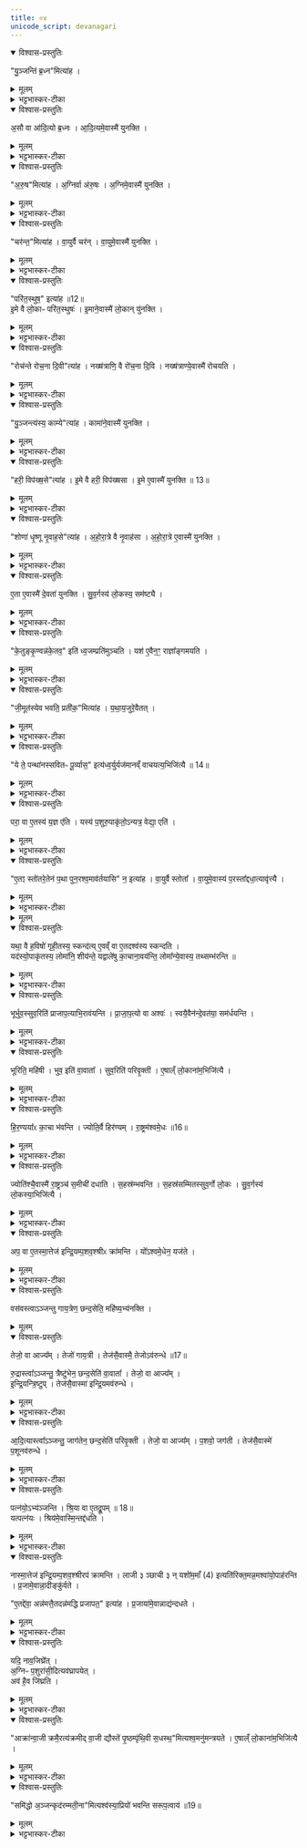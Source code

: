 ```yaml
---
title: ०४
unicode_script: devanagari
---
```



<details open><summary>विश्वास-प्रस्तुतिः</summary>

"यु॒ञ्जन्ति॑ ब्र॒ध्न"मित्या॑ह ।
</details>

<details><summary>मूलम्</summary>

"यु॒ञ्जन्ति॑ ब्र॒ध्न"मित्या॑ह ।
</details>

<details><summary>भट्टभास्कर-टीका</summary>

1युञ्जन्ति ब्रध्नमिति दक्षिणस्यां युगधुरि अश्वमलंकृतं युनक्ति ॥
</details>

<details open><summary>विश्वास-प्रस्तुतिः</summary>

अ॒सौ वा आ॑दि॒त्यो ब्र॒ध्नः ।
आ॒दि॒त्यमे॒वास्मै॑ युनक्ति ।
</details>

<details><summary>मूलम्</summary>

अ॒सौ वा आ॑दि॒त्यो ब्र॒ध्नः ।
आ॒दि॒त्यमे॒वास्मै॑ युनक्ति ।
</details>

<details><summary>भट्टभास्कर-टीका</summary>

असौ वा इत्यादि । ब्रह्मवादिगुणयोगादादित्यादियोजनत्वेन अश्व योजनं रूपयति । अस्मै यजमानाय आदित्यादिमानयं यथा स्यादिति । एतदर्थमेवादित्यादीन् स्वकार्येषु व्यापारयतीत्यर्थः । बृंहाणात् ब्रध्नः आदित्यः ।
</details>

<details open><summary>विश्वास-प्रस्तुतिः</summary>

"अ॒रु॒ष"मित्या॑ह ।
अ॒ग्निर्वा अ॑रु॒षः ।
अ॒ग्निमे॒वास्मै॑ युनक्ति ।
</details>

<details><summary>मूलम्</summary>

"अ॒रु॒ष"मित्या॑ह ।
अ॒ग्निर्वा अ॑रु॒षः ।
अ॒ग्निमे॒वास्मै॑ युनक्ति ।
</details>

<details><summary>भट्टभास्कर-टीका</summary>

आरोचनादरुषोऽग्रिः ।
</details>

<details open><summary>विश्वास-प्रस्तुतिः</summary>

"चर॑न्त॒"मित्या॑ह ।
वा॒युर्वै चर॑न् ।
वा॒युमे॒वास्मै॑ युनक्ति ।
</details>

<details><summary>मूलम्</summary>

"चर॑न्त॒"मित्या॑ह ।
वा॒युर्वै चर॑न् ।
वा॒युमे॒वास्मै॑ युनक्ति ।
</details>

<details><summary>भट्टभास्कर-टीका</summary>

सदा चरणात् चरन् वायुः ।
</details>

<details open><summary>विश्वास-प्रस्तुतिः</summary>

"परि॑त॒स्थुष॒" इत्या॑ह ॥12॥  
इ॒मे वै लो॒काᳶ परि॑त॒स्थुषः॑ ।
इ॒माने॒वास्मै॑ लो॒कान् यु॑नक्ति ।
</details>

<details><summary>मूलम्</summary>

"परि॑त॒स्थुष॒" इत्या॑ह ॥12॥  
इ॒मे वै लो॒काᳶ परि॑त॒स्थुषः॑ ।
इ॒माने॒वास्मै॑ लो॒कान् यु॑नक्ति ।
</details>

<details><summary>भट्टभास्कर-टीका</summary>

परितः स्यितियोगात् परितस्थिवांसो लोकाः, विभक्तिव्यत्ययः ॥
</details>

<details open><summary>विश्वास-प्रस्तुतिः</summary>

"रोच॑न्ते रोच॒ना दि॒वी"त्या॑ह ।
नख्ष॑त्राणि॒ वै रो॑च॒ना दि॒वि ।
नख्ष॑त्राण्ये॒वास्मै॑ रोचयति ।
</details>

<details><summary>मूलम्</summary>

"रोच॑न्ते रोच॒ना दि॒वी"त्या॑ह ।
नख्ष॑त्राणि॒ वै रो॑च॒ना दि॒वि ।
नख्ष॑त्राण्ये॒वास्मै॑ रोचयति ।
</details>

<details><summary>भट्टभास्कर-टीका</summary>

2रोचन्त इति पृष्ठमश्वस्य मृज्यते ॥ एतदर्थमेव दिवि नक्षत्राणि रोचयति प्रकाशयति ।
</details>

<details open><summary>विश्वास-प्रस्तुतिः</summary>

"यु॒ञ्जन्त्य॑स्य॒ काम्ये"त्या॑ह ।
कामा॑ने॒वास्मै॑ युनक्ति ।
</details>

<details><summary>मूलम्</summary>

"यु॒ञ्जन्त्य॑स्य॒ काम्ये"त्या॑ह ।
कामा॑ने॒वास्मै॑ युनक्ति ।
</details>

<details><summary>भट्टभास्कर-टीका</summary>

युञ्जन्त्यस्येति प्रष्टी युनक्ति । कामान् अभिप्रेतानर्थान् । इमे इयं च असौ च इमे द्यावापृथिव्यौ । 'त्यदादीनां यत्परम्' इतीदमश्शेषः ।
</details>

<details open><summary>विश्वास-प्रस्तुतिः</summary>

"हरी॒ विप॑ख्ष॒से"त्या॑ह ।
इ॒मे वै हरी॒ विप॑ख्षसा ।
इ॒मे ए॒वास्मै॑ युनक्ति ॥ 13॥  
</details>

<details><summary>मूलम्</summary>

"हरी॒ विप॑ख्ष॒से"त्या॑ह ।
इ॒मे वै हरी॒ विप॑ख्षसा ।
इ॒मे ए॒वास्मै॑ युनक्ति ॥ 13॥  
</details>

<details><summary>भट्टभास्कर-टीका</summary>

हरी हरणकुशले । विपक्षसा विविधपार्श्वे ।
</details>

<details open><summary>विश्वास-प्रस्तुतिः</summary>

"शोणा॑ धृ॒ष्णू नृ॒वाह॒से"त्या॑ह ।
अ॒हो॒रा॒त्रे वै नृ॒वाह॑सा ।
अ॒हो॒रा॒त्रे ए॒वास्मै॑ युनक्ति ।
</details>

<details><summary>मूलम्</summary>

"शोणा॑ धृ॒ष्णू नृ॒वाह॒से"त्या॑ह ।
अ॒हो॒रा॒त्रे वै नृ॒वाह॑सा ।
अ॒हो॒रा॒त्रे ए॒वास्मै॑ युनक्ति ।
</details>

<details><summary>भट्टभास्कर-टीका</summary>

धृष्णू धारणशीले नृवाहसा नराणां वहनकुशले ।
</details>

<details open><summary>विश्वास-प्रस्तुतिः</summary>

ए॒ता ए॒वास्मै॑ दे॒वता॑ युनक्ति ।
सु॒व॒र्गस्य॑ लो॒कस्य॒ सम॑ष्ट्यै ।
</details>

<details><summary>मूलम्</summary>

ए॒ता ए॒वास्मै॑ दे॒वता॑ युनक्ति ।
सु॒व॒र्गस्य॑ लो॒कस्य॒ सम॑ष्ट्यै ।
</details>

<details><summary>भट्टभास्कर-टीका</summary>

एवमेता दैवता अस्मै यजमानाय अस्याभिमतसंपादनार्थं युनक्ति अश्वादियोजनव्याजेन, तत्स्वर्गस्य सम्यक्प्राप्तये भवति ॥
</details>

<details open><summary>विश्वास-प्रस्तुतिः</summary>

"के॒तुङ्कृ॒ण्वन्न॑के॒तव॒" इति॑ ध्व॒जम्प्रति॑मुञ्चति ।
यश॑ ए॒वैन॒ꣳ॒ राज्ञा᳚ङ्गमयति ।
</details>

<details><summary>मूलम्</summary>

"के॒तुङ्कृ॒ण्वन्न॑के॒तव॒" इति॑ ध्व॒जम्प्रति॑मुञ्चति ।
यश॑ ए॒वैन॒ꣳ॒ राज्ञा᳚ङ्गमयति ।
</details>

<details><summary>भट्टभास्कर-टीका</summary>

3प्रतिमुञ्चति रथे स्थापयति ॥ राज्ञां मध्ये एनमेव राजानं यशो गमयति जयत्येष इति यावत् ।
</details>

<details open><summary>विश्वास-प्रस्तुतिः</summary>

"जी॒मूत॑स्येव भवति॒ प्रती॑क॒"मित्या॑ह ।
य॒था॒य॒जुरे॒वैतत् ।
</details>

<details><summary>मूलम्</summary>

"जी॒मूत॑स्येव भवति॒ प्रती॑क॒"मित्या॑ह ।
य॒था॒य॒जुरे॒वैतत् ।
</details>

<details><summary>भट्टभास्कर-टीका</summary>

प्रसिद्धत्वात् यथायजुरिति । 'अनाविद्धया तनुवा जयत्वम्' इत्यादि यथा मन्त्रो वदति तथा तद्भवत्येव ।
</details>

<details open><summary>विश्वास-प्रस्तुतिः</summary>

"ये ते॒ पन्था॑नस्सवितᳶ पू॒र्व्यास॒" इत्य॑ध्व॒र्युर्यज॑मानव्ँ वाचयत्य॒भिजि॑त्यै ॥ 14॥  
</details>

<details><summary>मूलम्</summary>

"ये ते॒ पन्था॑नस्सवितᳶ पू॒र्व्यास॒" इत्य॑ध्व॒र्युर्यज॑मानव्ँ वाचयत्य॒भिजि॑त्यै ॥ 14॥  
</details>

<details><summary>भट्टभास्कर-टीका</summary>

अभिजित्या इति । मार्गविशेषलाभात् देवतापक्षपाताच्च अभिजयः ॥
</details>

<details open><summary>विश्वास-प्रस्तुतिः</summary>

परा॒ वा ए॒तस्य॑ य॒ज्ञ ए॑ति ।
यस्य॑ प॒शुरु॒पाकृ॑तो॒ऽन्यत्र॒ वेद्या॒ एति॑ ।
</details>

<details><summary>मूलम्</summary>

परा॒ वा ए॒तस्य॑ य॒ज्ञ ए॑ति ।
यस्य॑ प॒शुरु॒पाकृ॑तो॒ऽन्यत्र॒ वेद्या॒ एति॑ ।
</details>

<details><summary>भट्टभास्कर-टीका</summary>

4परा वा इत्यादि ॥ उपाकृरतोऽश्वो हविर्भूतो वेद्या अन्यत्र सदि गच्छेत् एतस्य यजमानस्य यज्ञः परैति विनश्यति, तस्मात् 'एतम्' इति रथसमीपमश्वं नयति ।
</details>

<details open><summary>विश्वास-प्रस्तुतिः</summary>

"ए॒तꣵ स्तो॑तरे॒तेन॑ प॒था पुन॒रश्व॒माव॑र्तयासि" न॒ इत्या॑ह ।
वा॒युर्वै स्तोता᳚ ।
वा॒युमे॒वास्य॑ प॒रस्ता᳚द्दधा॒त्यावृ॑त्त्यै ।
</details>

<details><summary>मूलम्</summary>

"ए॒तꣵ स्तो॑तरे॒तेन॑ प॒था पुन॒रश्व॒माव॑र्तयासि" न॒ इत्या॑ह ।
वा॒युर्वै स्तोता᳚ ।
वा॒युमे॒वास्य॑ प॒रस्ता᳚द्दधा॒त्यावृ॑त्त्यै ।
</details>

<details><summary>भट्टभास्कर-टीका</summary>

तत्र 'एतं स्तोतः' इत्यादिवचनात् अश्वस्य पश्चाद्वायुस्स्थापितो भवति, तच्चास्य आवृत्यै भवति । वायुः खलु 'स्तोतः' डति मन्त्रे आमन्त्र्यते प्राणादिवृत्तिभावेन ताल्वाद्यभिघातेन शब्दोत्पादनात् स्तोता शब्दयिता वायुः उच्यते ॥
</details>


<details><summary>मूलम्</summary>

यथा॒ वै ह॒विषो॑ गृही॒तस्य॒ स्कन्द॑ति ।
ए॒वव्ँ वा ए॒तदश्व॑स्य स्कन्दति ।  

यद॑स्यो॒पाकृ॑तस्य॒ लोमा॑नि॒ शीय॑न्ते ।
यद्वाले॑षु का॒चाना॒वय॑न्ति ।
लोमा᳚न्ये॒वास्य॒ तथ्सम्भ॑रन्ति ॥15॥   
</details>

<details open><summary>विश्वास-प्रस्तुतिः</summary>

यथा॒ वै ह॒विषो॑ गृही॒तस्य॒ स्कन्द॑त्य् ए॒वव्ँ वा ए॒तदश्व॑स्य स्कन्दति ।   
यद॑स्यो॒पाकृ॑तस्य॒ लोमा॑नि॒ शीय॑न्ते॒ यद्वाले॑षु का॒चाना॒वय॑न्ति॒ लोमा᳚न्ये॒वास्य॒ तथ्सम्भ॑रन्ति ॥
</details>

<details><summary>मूलम्</summary>

यथा॒ वै ह॒विषो॑ गृही॒तस्य॒ स्कन्द॑त्य् ए॒वव्ँ वा ए॒तदश्व॑स्य स्कन्दति ।   
यद॑स्यो॒पाकृ॑तस्य॒ लोमा॑नि॒ शीय॑न्ते॒ यद्वाले॑षु का॒चाना॒वय॑न्ति॒ लोमा᳚न्ये॒वास्य॒ तथ्सम्भ॑रन्ति ॥
</details>

<details><summary>भट्टभास्कर-टीका</summary>

5यथा वा इत्यादि ॥ उपाकरणोत्तरकालं अश्वस्य लोमनिपतनं गृहीतस्य हविषः स्कन्दनस्थानीयं, तस्मात् वालेषु अश्वस्य दीर्घलोमसु काचान् मणीन् सौवर्णराजतमौक्तिकान् महिषीवावातापरिवृक्त्य आवयन्ति प्रोतान् कुर्वन्ति । तत्सर्वेषां लोम्नां संभरणाय सम्यग्धारणाय भवति -

सौवर्णान् महिषीमणीन् दशशतानस्यावयत्यावहात्   
वावाता वयते मणीन् दशशतान् प्रत्यग्वहाद्राजतान् ।   
प्रत्यक्श्रोणिसहस्रमेव परिवृक्त्यस्यावयेन्मौक्तिकान्   
सख्यश्शङ्खमणीनश्वेषु समुपग्रथ्नन्त्यविस्रस्तये ॥

महिष्यास्सचिवस्थाने राजपुत्र्यश्शतं स्मृताः ।  
वावाताया अराजोग्रदारास्साहायके शतम् ॥  

दारास्तु सूतग्रामण्यां परिवृक्त्यास्सहायताम् ।   
शतं कुर्वन्ति पञ्चाशत् पञ्चाशद्वर्गयोर्द्वयोः ॥  
</details>

<details open><summary>विश्वास-प्रस्तुतिः</summary>

भूर्भुव॒स्सुव॒रिति॑ प्राजाप॒त्याभि॒राव॑यन्ति ।
प्रा॒जा॒प॒त्यो वा अश्वः॑ ।
स्वयै॒वैन॑न्दे॒वत॑या॒ सम॑र्धयन्ति ।
</details>

<details><summary>मूलम्</summary>

भूर्भुव॒स्सुव॒रिति॑ प्राजाप॒त्याभि॒राव॑यन्ति ।
प्रा॒जा॒प॒त्यो वा अश्वः॑ ।
स्वयै॒वैन॑न्दे॒वत॑या॒ सम॑र्धयन्ति ।
</details>

<details><summary>भट्टभास्कर-टीका</summary>

6भूरित्यादि ॥ 'स भूरिति व्याहरत्' इति प्रजापतिना प्रथमदृष्टत्वात् प्राजापत्या व्याहृतयः अश्वः प्राजापत्य इति स्वयैव देवतया आवनं समृद्ध्यै भवति ।
</details>

<details open><summary>विश्वास-प्रस्तुतिः</summary>

भूरिति॒ महि॑षी ।
भुव॒ इति॑ वा॒वाता᳚ ।
सुव॒रिति॑ परिवृ॒क्ती ।
ए॒षाल्ँ लो॒काना॑म॒भिजि॑त्यै ।
</details>

<details><summary>मूलम्</summary>

भूरिति॒ महि॑षी ।
भुव॒ इति॑ वा॒वाता᳚ ।
सुव॒रिति॑ परिवृ॒क्ती ।
ए॒षाल्ँ लो॒काना॑म॒भिजि॑त्यै ।
</details>

<details><summary>भट्टभास्कर-टीका</summary>

महिष्यादित्रयस्य क्रमेण व्यहृतित्रयान्वयो लोकत्रयाभिजयाय भवति ॥
</details>

<details open><summary>विश्वास-प्रस्तुतिः</summary>

हि॒र॒ण्यया᳚ᳵ का॒चा भ॑वन्ति ।
ज्योति॒र्वै हिर॑ण्यम् ।
रा॒ष्ट्रम॑श्वमे॒धः ॥16॥  
</details>

<details><summary>मूलम्</summary>

हि॒र॒ण्यया᳚ᳵ का॒चा भ॑वन्ति ।
ज्योति॒र्वै हिर॑ण्यम् ।
रा॒ष्ट्रम॑श्वमे॒धः ॥16॥  
</details>

<details><summary>भट्टभास्कर-टीका</summary>

7हिरण्ययाः हिरण्मयाः 'ऋत्व्यवास्त्व्य' इति सूत्रे हिरण्ययेति निपात्यते । पक्षान्तरमिदं राजतानामप्युपलक्षणं वा ।
</details>

<details open><summary>विश्वास-प्रस्तुतिः</summary>

ज्योति॑श्चै॒वास्मै॑ रा॒ष्ट्रञ्च॑ स॒मीची॑ दधाति ।
स॒हस्र॑म्भवन्ति ।
स॒हस्र॑सम्मितस्सुव॒र्गो लो॒कः ।
सु॒व॒र्गस्य॑ लो॒कस्या॒भिजि॑त्यै ।
</details>

<details><summary>मूलम्</summary>

ज्योति॑श्चै॒वास्मै॑ रा॒ष्ट्रञ्च॑ स॒मीची॑ दधाति ।
स॒हस्र॑म्भवन्ति ।
स॒हस्र॑सम्मितस्सुव॒र्गो लो॒कः ।
सु॒व॒र्गस्य॑ लो॒कस्या॒भिजि॑त्यै ।
</details>

<details><summary>भट्टभास्कर-टीका</summary>

समीची संगते एकविषये दधाति । मणीनां सहस्रत्वं महार्घत्वेन सहस्रतुल्यस्य स्वर्गस्य अभिजयाय भवति ॥
</details>

<details open><summary>विश्वास-प्रस्तुतिः</summary>

अप॒ वा ए॒तस्मा॒त्तेज॑ इन्द्रि॒यम्प॒शव॒श्श्रीᳵ क्रा॑मन्ति ।
यो᳚ऽश्वमे॒धेन॒ यज॑ते ।
</details>

<details><summary>मूलम्</summary>

अप॒ वा ए॒तस्मा॒त्तेज॑ इन्द्रि॒यम्प॒शव॒श्श्रीᳵ क्रा॑मन्ति ।
यो᳚ऽश्वमे॒धेन॒ यज॑ते ।
</details>

<details><summary>भट्टभास्कर-टीका</summary>

8अप वा इत्यादि ॥ अश्वमेधेन यजमानात्तेजआदिचतुष्टयमपक्रामति दीर्घकालं राज्यपरित्यागात् ।
</details>

<details open><summary>विश्वास-प्रस्तुतिः</summary>

वस॑वस्त्वाऽञ्जन्तु गाय॒त्रेण॒ छन्द॒सेति॒ महि॑ष्य॒भ्य॑नक्ति ।
</details>

<details><summary>मूलम्</summary>

वस॑वस्त्वाऽञ्जन्तु गाय॒त्रेण॒ छन्द॒सेति॒ महि॑ष्य॒भ्य॑नक्ति ।
</details>

<details open><summary>विश्वास-प्रस्तुतिः</summary>

तेजो॒ वा आज्य᳚म् ।
तेजो॑ गाय॒त्री ।
तेज॑सै॒वास्मै॒ तेजोऽव॑रुन्धे ॥17॥  


रु॒द्रास्त्वा᳚ऽञ्जन्तु॒ त्रैष्टु॑भेन॒ छन्द॒सेति॑ वा॒वाता᳚ ।
तेजो॒ वा आज्य᳚म् ।  
इ॒न्द्रि॒यन्त्रि॒ष्टुप् ।
तेज॑सै॒वास्मा॑ इन्द्रि॒यमव॑रुन्धे ।
</details>

<details><summary>मूलम्</summary>

तेजो॒ वा आज्य᳚म् ।
तेजो॑ गाय॒त्री ।
तेज॑सै॒वास्मै॒ तेजोऽव॑रुन्धे ॥17॥  


रु॒द्रास्त्वा᳚ऽञ्जन्तु॒ त्रैष्टु॑भेन॒ छन्द॒सेति॑ वा॒वाता᳚ ।
तेजो॒ वा आज्य᳚म् ।  
इ॒न्द्रि॒यन्त्रि॒ष्टुप् ।
तेज॑सै॒वास्मा॑ इन्द्रि॒यमव॑रुन्धे ।
</details>

<details><summary>भट्टभास्कर-टीका</summary>

तत्र च 'वसवस्त्वा' इत्यादिभिरञ्जनं चतुष्टयलाभाय भवति । सहोत्पत्त्यादिना तेजआदेर्गायत्र्यादेश्च अभेद उपचर्यते ।
</details>

<details open><summary>विश्वास-प्रस्तुतिः</summary>

आ॒दि॒त्यास्त्वा᳚ऽञ्जन्तु॒ जाग॑तेन॒ छन्द॒सेति॑ परिवृ॒क्ती ।
तेजो॒ वा आज्य᳚म् ।
प॒शवो॒ जग॑ती ।
तेज॑सै॒वास्मे॑ प॒शूनव॑रुन्धे ।
</details>

<details><summary>मूलम्</summary>

आ॒दि॒त्यास्त्वा᳚ऽञ्जन्तु॒ जाग॑तेन॒ छन्द॒सेति॑ परिवृ॒क्ती ।
तेजो॒ वा आज्य᳚म् ।
प॒शवो॒ जग॑ती ।
तेज॑सै॒वास्मे॑ प॒शूनव॑रुन्धे ।
</details>

<details><summary>भट्टभास्कर-टीका</summary>

'तेजो वा आज्यम्' इति वाक्यशेषात् आज्येनाभ्यञ्जन्तीति गम्यते । तस्य च तेजोहेतुत्वात्तेजस्त्वम् ।
</details>

<details open><summary>विश्वास-प्रस्तुतिः</summary>

पत्न॑यो॒ऽभ्य॑ञ्जन्ति ।
श्रि॒या वा ए॒तद्रू॒पम् ॥ 18॥   
यत्पत्न॑यः ।
श्रिय॑मे॒वास्मि॒न्तद्द॑धति ।
</details>

<details><summary>मूलम्</summary>

पत्न॑यो॒ऽभ्य॑ञ्जन्ति ।
श्रि॒या वा ए॒तद्रू॒पम् ॥ 18॥   
यत्पत्न॑यः ।
श्रिय॑मे॒वास्मि॒न्तद्द॑धति ।
</details>

<details><summary>भट्टभास्कर-टीका</summary>

पत्नय इति । छान्दसं ह्रस्वत्वम् । श्रीवृद्धिहेतुत्वात्पत्नीना श्रीत्वम् ॥
</details>

<details open><summary>विश्वास-प्रस्तुतिः</summary>

नास्मा॒त्तेज॑ इन्द्रि॒यम्प॒शव॒श्श्रीरप॑ क्रामन्ति ।
लाजी ३ ञ्छाची ३ न् यशो॑म॒माँ (4) इत्यति॑रिक्त॒मन्न॒मश्वा॑यो॒पाह॑रन्ति ।
प्र॒जामे॒वान्ना॒दीङ्कु॑र्वते ।  

"ए॒तद्दे॑वा॒ अन्न॑मत्तै॒तदन्न॑मद्धि प्रजापत॒" इत्या॑ह ।
प्र॒जाया॑मे॒वान्नाद्य॑न्दधते ।
</details>

<details><summary>मूलम्</summary>

नास्मा॒त्तेज॑ इन्द्रि॒यम्प॒शव॒श्श्रीरप॑ क्रामन्ति ।
लाजी ३ ञ्छाची ३ न् यशो॑म॒माँ (4) इत्यति॑रिक्त॒मन्न॒मश्वा॑यो॒पाह॑रन्ति ।
प्र॒जामे॒वान्ना॒दीङ्कु॑र्वते ।  

"ए॒तद्दे॑वा॒ अन्न॑मत्तै॒तदन्न॑मद्धि प्रजापत॒" इत्या॑ह ।
प्र॒जाया॑मे॒वान्नाद्य॑न्दधते ।
</details>

<details><summary>भट्टभास्कर-टीका</summary>

9अतिरिक्तमिति ॥ नक्तहोमशेषं यन्निहितं तदन्नमश्वाय पत्न्य उपाहरन्ति समीपे दधति भक्षणार्थम् । सर्वां प्रजामन्नादनसमर्थां कुर्वते सर्वस्यामपि प्रजायां प्रभूतं अन्नाद्यं स्थापयति एतन्मन्त्रमभावात् ।
</details>

<details open><summary>विश्वास-प्रस्तुतिः</summary>

यदि॒ नाव॒जिघ्रे᳚त् ।  
अ॒ग्निᳶ प॒शुरा॑सी॒दित्यव॑घ्रापयेत् ।  
अव॑ है॒व जि॑घ्रति ।
</details>

<details><summary>मूलम्</summary>

यदि॒ नाव॒जिघ्रे᳚त् ।  
अ॒ग्निᳶ प॒शुरा॑सी॒दित्यव॑घ्रापयेत् ।  
अव॑ है॒व जि॑घ्रति ।
</details>

<details><summary>भट्टभास्कर-टीका</summary>

यदि नेति । उपाहृतमन्नमिति केचित् । उपपाय्यमाना अप इत्यन्ये । एतन्मन्त्रप्रभावात् अवजिघ्रत्येव ॥
</details>

<details open><summary>विश्वास-प्रस्तुतिः</summary>

"आक्रा॑न्वा॒जी क्रमै॒रत्य॑क्रमीद् वा॒जी द्यौस्ते॑ पृ॒ष्ठम्पृ॑थि॒वी स॒धस्थ॒"मित्यश्व॒मनु॑मन्त्रयते ।
ए॒षाल्ँ लो॒काना॑म॒भिजि॑त्यै ।
</details>

<details><summary>मूलम्</summary>

"आक्रा॑न्वा॒जी क्रमै॒रत्य॑क्रमीद् वा॒जी द्यौस्ते॑ पृ॒ष्ठम्पृ॑थि॒वी स॒धस्थ॒"मित्यश्व॒मनु॑मन्त्रयते ।
ए॒षाल्ँ लो॒काना॑म॒भिजि॑त्यै ।
</details>

<details><summary>भट्टभास्कर-टीका</summary>

10अनुमन्त्रयत इति ॥ अन्नोपहरणानन्तरम् ।
</details>

<details open><summary>विश्वास-प्रस्तुतिः</summary>

"समि॑द्धो अ॒ञ्जन्कृद॑रम्मती॒ना"मित्यश्व॑स्या॒प्रियो॑ भवन्ति सरूप॒त्वाय॑ ॥19॥  
</details>

<details><summary>मूलम्</summary>

"समि॑द्धो अ॒ञ्जन्कृद॑रम्मती॒ना"मित्यश्व॑स्या॒प्रियो॑ भवन्ति सरूप॒त्वाय॑ ॥19॥  
</details>

<details><summary>भट्टभास्कर-टीका</summary>

आप्रिय इति प्रयाजानां याज्याः, आप्रीतिहेतुत्वादाप्रियः । सरूपत्वाय समानरूपत्वाय भवन्ति ॥


इति तृतीये नवमे अश्वमेधे चतुर्थोऽनुवाकः ॥  

</details>

